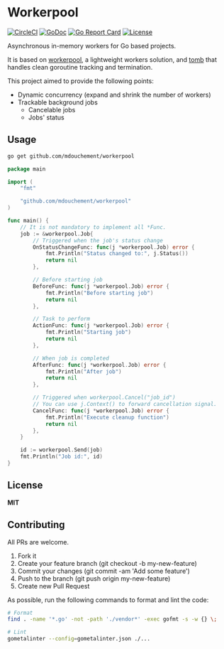 # Workerpool

[![CircleCI](https://circleci.com/gh/mdouchement/workerpool.svg?style=shield)](https://circleci.com/gh/mdouchement/workerpool)
[![GoDoc](https://img.shields.io/badge/godoc-reference-blue.svg)](https://godoc.org/github.com/mdouchement/workerpool)
[![Go Report Card](https://goreportcard.com/badge/github.com/mdouchement/workerpool)](https://goreportcard.com/report/github.com/mdouchement/workerpool)
[![License](https://img.shields.io/github/license/mdouchement/workerpool.svg)](http://opensource.org/licenses/MIT)

Asynchronous in-memory workers for Go based projects.

It is based on [workerpool](https://github.com/dc0d/workerpool), a lightweight workers solution, and [tomb](https://github.com/go-tomb/tomb/tree/v2) that handles clean goroutine tracking and termination.

This project aimed to provide the following points:
- Dynamic concurrency (expand and shrink the number of workers)
- Trackable background jobs
  - Cancelable jobs
  - Jobs' status

## Usage

```sh
go get github.com/mdouchement/workerpool
```

```go
package main

import (
	"fmt"

	"github.com/mdouchement/workerpool"
)

func main() {
	// It is not mandatory to implement all *Func.
	job := &workerpool.Job{
		// Triggered when the job's status change
		OnStatusChangeFunc: func(j *workerpool.Job) error {
			fmt.Println("Status changed to:", j.Status())
			return nil
		},

		// Before starting job
		BeforeFunc: func(j *workerpool.Job) error {
			fmt.Println("Before starting job")
			return nil
		},

		// Task to perform
		ActionFunc: func(j *workerpool.Job) error {
			fmt.Println("Starting job")
			return nil
		},

		// When job is completed
		AfterFunc: func(j *workerpool.Job) error {
			fmt.Println("After job")
			return nil
		},

		// Triggered when workerpool.Cancel("job_id")
		// You can use j.Context() to forward cancellation signal.
		CancelFunc: func(j *workerpool.Job) error {
			fmt.Println("Execute cleanup function")
			return nil
		},
	}

	id := workerpool.Send(job)
	fmt.Println("Job id:", id)
}
```

## License

**MIT**


## Contributing

All PRs are welcome.

1. Fork it
2. Create your feature branch (git checkout -b my-new-feature)
3. Commit your changes (git commit -am 'Add some feature')
5. Push to the branch (git push origin my-new-feature)
6. Create new Pull Request

As possible, run the following commands to format and lint the code:

```sh
# Format
find . -name '*.go' -not -path './vendor*' -exec gofmt -s -w {} \;

# Lint
gometalinter --config=gometalinter.json ./...
```
